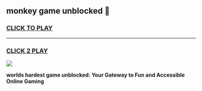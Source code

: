 
## monkey game unblocked 👋
<h3>
<a href="https://premium.freeplayer.one?title=monkey_game_unblocked&ref=13F">CLICK TO PLAY</a></h3>
<hr>

<h3>
<a href="https://premium.freeplayer.one?title=monkey_game_unblocked&ref=13F">CLICK 2 PLAY</a>
  
</h3>

<a href="https://premium.freeplayer.one?title=monkey_game_unblocked&ref=12F/"><img src="https://clearcache.store/games.png"></a>


**worlds hardest game unblocked: Your Gateway to Fun and Accessible Online Gaming**
